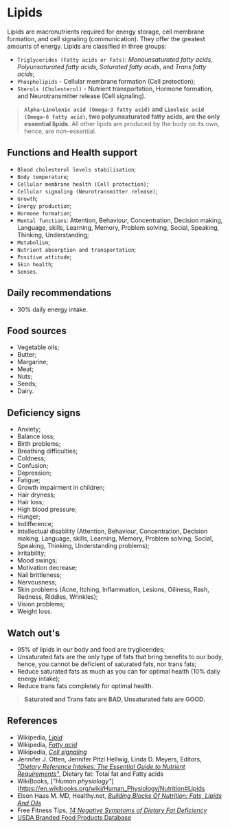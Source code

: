 # Lipids
Lipids are macronutrients required for energy storage, cell membrane formation, and cell signaling (communication). They offer the greatest amounts of energy. Lipids are classified in three groups:

- `Triglycerides (Fatty acids or Fats)`: _Monounsaturated fatty acids_, _Polyunsaturated fatty acids_, _Saturated fatty acids_, and _Trans fatty acids_;
- `Phospholipids` - Cellular membrane formation (Cell protection);
- `Sterols (Cholesterol)` - Nutrient transportation, Hormone formation, and Neurotransmitter release (Cell signaling).

> __`Alpha-Linolenic acid (Omega-3 fatty acid)` and `Linoleic acid (Omega-6 fatty acid)`, two polyunsaturated fatty acids, are the only essential lipids__. All other lipids are produced by the body on its own, hence, are non-essential.

## Functions and Health support
- `Blood cholesterol levels stabilisation`;
- `Body temperature`;
- `Cellular membrane health (Cell protection)`;
- `Cellular signaling (Neurotransmitter release)`;
- `Growth`;
- `Energy production`;
- `Hormone formation`;
- `Mental functions`: Attention, Behaviour, Concentration, Decision making, Language, skills, Learning, Memory, Problem solving, Social, Speaking, Thinking, Understanding;
- `Metabolism`;
- `Nutrient absorption and transportation`;
- `Positive attitude`;
- `Skin health`;
- `Senses`.

## Daily recommendations
- 30% daily energy intake.

## Food sources
- Vegetable oils;
- Butter;
- Margarine;
- Meat;
- Nuts;
- Seeds;
- Dairy.

## Deficiency signs
- Anxiety;
- Balance loss;
- Birth problems;
- Breathing difficulties;
- Coldness;
- Confusion;
- Depression;
- Fatigue;
- Growth impairment in children;
- Hair dryness;
- Hair loss;
- High blood pressure;
- Hunger;
- Indifference;
- Intellectual disability (Attention, Behaviour, Concentration, Decision making, Language, skills, Learning, Memory, Problem solving, Social, Speaking, Thinking, Understanding problems);
- Irritability;
- Mood swings;
- Motivation decrease;
- Nail brittleness;
- Nervousness;
- Skin problems (Acne, Itching, Inflammation, Lesions, Oiliness, Rash, Redness, Riddles, Wrinkles);
- Vision problems;
- Weight loss.

## Watch out's
- 95% of lipids in our body and food are tryglicerides;
- Unsaturated fats are the only type of fats that bring benefits to our body, hence, you cannot be deficient of saturated fats, nor trans fats;
- Reduce saturated fats as much as you can for optimal health (10% daily energy intake);
- Reduce trans fats completely for optimal health.

> __Saturated and Trans fats are BAD, Unsaturated fats are GOOD.__

## References
- Wikipedia, [_Lipid_](https://en.wikipedia.org/wiki/Lipid)
- Wikipedia, [_Fatty acid_](https://en.wikipedia.org/wiki/Fatty_acid)
- Wikipedia, [_Cell signaling_](https://en.wikipedia.org/wiki/Cell_signaling)
- Jennifer J. Otten, Jennifer Pitzi Hellwig, Linda D. Meyers, Editors, [_"Dietary Reference Intakes: The Essential Guide to Nutrient Requirements"_](https://www.amazon.com/Dietary-Reference-Intakes-Essential-Requirements/dp/0309157420), Dietary fat: Total fat and Fatty acids
- WikiBooks, [_"Human physiology"_](https://en.wikibooks.org/wiki/Human_Physiology/Nutrition#Lipids
- Elson Haas M. MD, Healthy.net, [_Building Blocks Of Nutrition: Fats, Lipids And Oils_](http://www.healthy.net/Health/Article/Fats_Lipids_and_Oils/2099/1)
- Free Fitness Tips, [_14 Negative Symptoms of Dietary Fat Deficiency_](http://freefitnesstips.co.uk/dietary-fat-deficiency/)
- [USDA Branded Food Products Database](https://ndb.nal.usda.gov/ndb/nutrients/report/nutrientsfrm?max=1000&offset=0&totCount=0&nutrient1=204&nutrient2=&nutrient3=&subset=0&sort=c&measureby=g)